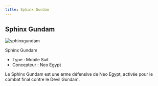 ```yaml
---
title: Sphinx Gundam
---
```


Sphinx Gundam
-------------

![sphinxgundam](/images/stories/saga/ggundam/mechas/divers/sphinxgundam.jpg)


Sphinx Gundam   
  
- Type : Mobile Suit  
- Concepteur : Neo Egypt  
  
Le Sphinx Gundam est une arme défensive de Neo Egypt, activée pour le combat final contre le Devil Gundam.

